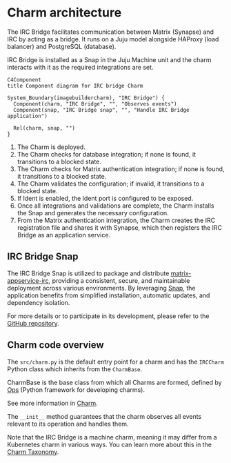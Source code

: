 # Charm architecture

The IRC Bridge facilitates communication between Matrix (Synapse) and IRC by
acting as a bridge. It runs on a Juju model alongside HAProxy (load balancer)
and PostgreSQL (database).

IRC Bridge is installed as a Snap in the Juju Machine unit and the charm
interacts with it as the required integrations are set.

```mermaid
C4Component
title Component diagram for IRC bridge Charm

System_Boundary(imagebuildercharm), "IRC Bridge") {
  Component(charm, "IRC Bridge", "", "Observes events")
  Component(snap, "IRC Bridge snap", "", "Handle IRC Bridge application")

  Rel(charm, snap, "")
}
```

1. The Charm is deployed.
2. The Charm checks for database integration; if none is found, it transitions
to a blocked state.
3. The Charm checks for Matrix authentication integration; if none is found, it
transitions to a blocked state.
4. The Charm validates the configuration; if invalid, it transitions to a
blocked state.
5. If Ident is enabled, the Ident port is configured to be exposed.
6. Once all integrations and validations are complete, the Charm installs the
Snap and generates the necessary configuration.
7. From the Matrix authentication integration, the Charm creates the IRC
registration file and shares it with Synapse, which then registers the IRC Bridge as an application service.

## IRC Bridge Snap

The IRC Bridge Snap is utilized to package and distribute [matrix-appservice-irc](https://github.com/matrix-org/matrix-appservice-irc),
providing a consistent, secure, and maintainable deployment across various
environments. By leveraging [Snap](https://snapcraft.io/about), the application benefits from simplified
installation, automatic updates, and dependency isolation.

For more details or to participate in its development, please refer to the
[GitHub repository](https://github.com/canonical/matrix-appservice-irc).

## Charm code overview

The `src/charm.py` is the default entry point for a charm and has the
`IRCCharm` Python class which inherits from the `CharmBase`.

CharmBase is the base class from which all Charms are formed, defined by [Ops](https://juju.is/docs/sdk/ops)
(Python framework for developing charms).

See more information in [Charm](https://juju.is/docs/sdk/constructs#heading--charm).

The `__init__` method guarantees that the charm observes all events relevant to
its operation and handles them.

Note that the IRC Bridge is a machine charm, meaning it may differ from a
Kubernetes charm in various ways.
You can learn more about this in the [Charm Taxonomy](https://canonical-juju.readthedocs-hosted.com/en/latest/user/reference/charm/charm-taxonomy/#machine).
